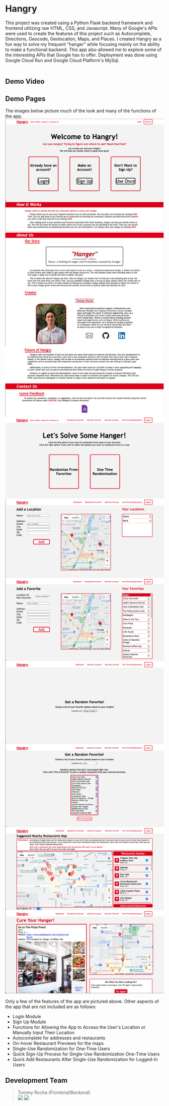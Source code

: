# Hangry
This project was created using a Python Flask backend framework and frontend utilizing raw HTML, CSS, and Javascript. Many of Google's APIs were used to create the features of this project such as Autocomplete, Directions, Geocode, Geolocation, Maps, and Places. I created Hangry as a fun way to solve my frequent "hanger" while focusing mainly on the ability to make a functional backend. This app also allowed me to explore some of the interesting APIs that Google has to offer. Deployment was done using Google Cloud Run and Google Cloud Platform's MySql.<br/><br/>

## Demo Video

## Demo Pages
The images below picture much of the look and many of the functions of the app.
![Landing Page](/flask_app/static/demo_images/index.png)
![How It Works](/flask_app/static/demo_images/how_it_works.png)
![About Us](/flask_app/static/demo_images/about_us.png)
![Creator](/flask_app/static/demo_images/creator.png)
![Future Directions](/flask_app/static/demo_images/future.png)
![Contact Us](/flask_app/static/demo_images/contact_us.png)
![Dashboard While Logged In](/flask_app/static/demo_images/dashboard.png)
![Adding a Location](/flask_app/static/demo_images/add_location.png)
![Adding a Favorite](/flask_app/static/demo_images/add_favorite.png)
![Randomize Favorites](/flask_app/static/demo_images/rando_favorites.png)
![Select Favorites for Randomization](/flask_app/static/demo_images/select_favorites.png)
![One Time Randomization for Logged-In User](/flask_app/static/demo_images/one_time_rando.png)
![Results](/flask_app/static/demo_images/results.png)

Only a few of the features of the app are pictured above. Other aspects of the app that are not included are as follows:
* Login Module
* Sign Up Module
* Functions for Allowing the App to Access the User's Location or Manually Input Their Location
* Autocomplete for addresses and restaurants
* On-hover Restaurant Previews for the maps
* Single-Use Randomization for One-Time Users
* Quick Sign-Up Process for Single-Use Randomization One-Time Users
* Quick Add Restaurants After Single-Use Randomization for Logged-In Users

## Development Team
>  Tommy Rocha *(Frontend/Backend)* <br>
<a href="https://github.com/RochaThomas"><img src="https://img.shields.io/badge/-GitHub-282A36?style=for-the-badge&logo=github"/></a>  <a href="https://www.linkedin.com/in/t-rocha/"><img src="https://img.shields.io/badge/-LinkedIn-1572B6?style=for-the-badge&logo=Linkedin"/></a>

